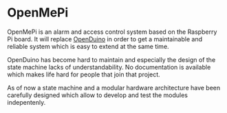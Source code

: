 OpenMePi
======

OpenMePi is an alarm and access control system based on the Raspberry Pi board. It will replace [OpenDuino](http://wiki.hackerspace.lu/wiki/OpenDuino) in order to get a maintainable and reliable system which is easy to extend at the same time.

OpenDuino has become hard to maintain and especially the design of the state machine lacks of understandability. No documentation is available which makes life hard for people that join that project.

As of now a state machine and a modular hardware architecture have been carefully designed which allow to develop and test the modules indepentenly.